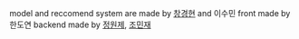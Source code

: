 model and reccomend system are made by [창경현](https://github.com/Chang-Gyeonghyun) and 이수민
front made by 한도연
backend made by [정원제](https://github.com/myunsyeya), [조민재](https://github.com/ussr1285)

